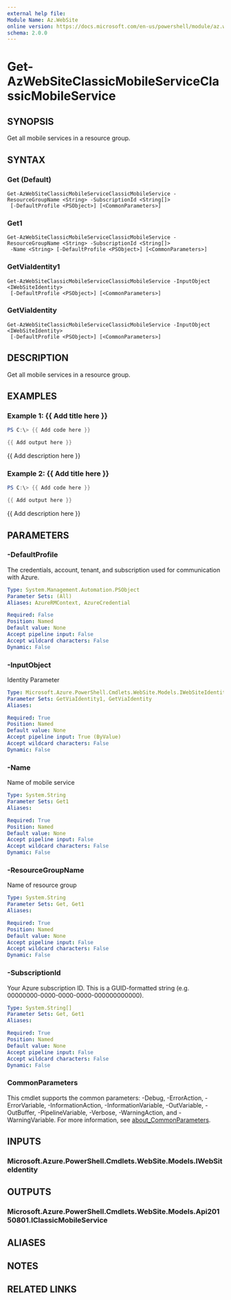 ```yaml
---
external help file:
Module Name: Az.WebSite
online version: https://docs.microsoft.com/en-us/powershell/module/az.website/get-azwebsiteclassicmobileserviceclassicmobileservice
schema: 2.0.0
---
```


# Get-AzWebSiteClassicMobileServiceClassicMobileService

## SYNOPSIS
Get all mobile services in a resource group.

## SYNTAX

### Get (Default)
```
Get-AzWebSiteClassicMobileServiceClassicMobileService -ResourceGroupName <String> -SubscriptionId <String[]>
 [-DefaultProfile <PSObject>] [<CommonParameters>]
```

### Get1
```
Get-AzWebSiteClassicMobileServiceClassicMobileService -ResourceGroupName <String> -SubscriptionId <String[]>
 -Name <String> [-DefaultProfile <PSObject>] [<CommonParameters>]
```

### GetViaIdentity1
```
Get-AzWebSiteClassicMobileServiceClassicMobileService -InputObject <IWebSiteIdentity>
 [-DefaultProfile <PSObject>] [<CommonParameters>]
```

### GetViaIdentity
```
Get-AzWebSiteClassicMobileServiceClassicMobileService -InputObject <IWebSiteIdentity>
 [-DefaultProfile <PSObject>] [<CommonParameters>]
```

## DESCRIPTION
Get all mobile services in a resource group.

## EXAMPLES

### Example 1: {{ Add title here }}
```powershell
PS C:\> {{ Add code here }}

{{ Add output here }}
```

{{ Add description here }}

### Example 2: {{ Add title here }}
```powershell
PS C:\> {{ Add code here }}

{{ Add output here }}
```

{{ Add description here }}

## PARAMETERS

### -DefaultProfile
The credentials, account, tenant, and subscription used for communication with Azure.

```yaml
Type: System.Management.Automation.PSObject
Parameter Sets: (All)
Aliases: AzureRMContext, AzureCredential

Required: False
Position: Named
Default value: None
Accept pipeline input: False
Accept wildcard characters: False
Dynamic: False
```

### -InputObject
Identity Parameter

```yaml
Type: Microsoft.Azure.PowerShell.Cmdlets.WebSite.Models.IWebSiteIdentity
Parameter Sets: GetViaIdentity1, GetViaIdentity
Aliases:

Required: True
Position: Named
Default value: None
Accept pipeline input: True (ByValue)
Accept wildcard characters: False
Dynamic: False
```

### -Name
Name of mobile service

```yaml
Type: System.String
Parameter Sets: Get1
Aliases:

Required: True
Position: Named
Default value: None
Accept pipeline input: False
Accept wildcard characters: False
Dynamic: False
```

### -ResourceGroupName
Name of resource group

```yaml
Type: System.String
Parameter Sets: Get, Get1
Aliases:

Required: True
Position: Named
Default value: None
Accept pipeline input: False
Accept wildcard characters: False
Dynamic: False
```

### -SubscriptionId
Your Azure subscription ID.
This is a GUID-formatted string (e.g.
00000000-0000-0000-0000-000000000000).

```yaml
Type: System.String[]
Parameter Sets: Get, Get1
Aliases:

Required: True
Position: Named
Default value: None
Accept pipeline input: False
Accept wildcard characters: False
Dynamic: False
```

### CommonParameters
This cmdlet supports the common parameters: -Debug, -ErrorAction, -ErrorVariable, -InformationAction, -InformationVariable, -OutVariable, -OutBuffer, -PipelineVariable, -Verbose, -WarningAction, and -WarningVariable. For more information, see [about_CommonParameters](http://go.microsoft.com/fwlink/?LinkID=113216).

## INPUTS

### Microsoft.Azure.PowerShell.Cmdlets.WebSite.Models.IWebSiteIdentity

## OUTPUTS

### Microsoft.Azure.PowerShell.Cmdlets.WebSite.Models.Api20150801.IClassicMobileService

## ALIASES

## NOTES

## RELATED LINKS

